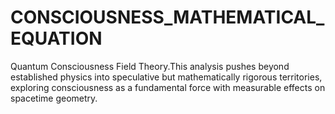# CONSCIOUSNESS_MATHEMATICAL_EQUATION
Quantum Consciousness Field Theory.This analysis pushes beyond established physics into speculative but mathematically rigorous territories, exploring consciousness as a fundamental force with measurable effects on spacetime geometry.
